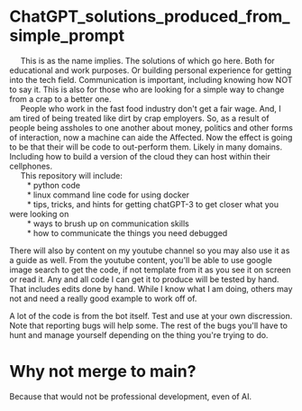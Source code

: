 # ChatGPT_solutions_produced_from_simple_prompt

<p>
&nbsp&nbsp&nbsp&nbsp&nbspThis is as the name implies. The solutions of which go here. Both for educational and work purposes. Or building personal experience for getting into the tech field. Communication is important, including knowing how NOT to say it. This is also for those who are looking for a simple way to change from a crap to a better one.
<br>&nbsp&nbsp&nbsp&nbsp&nbspPeople who work in the fast food industry don't get a fair wage. And, I am tired of being treated like dirt by crap employers. So, as a result of people being assholes to one another about money, politics and other forms of interaction, now a machine can aide the Affected. Now the effect is going to be that their will be code to out-perform them. Likely in many domains. Including how to build a version of the cloud they can host within their cellphones.
<br>&nbsp&nbsp&nbsp&nbsp&nbspThis repository will include:
<br>&nbsp&nbsp&nbsp&nbsp&nbsp&nbsp&nbsp * python code
<br>&nbsp&nbsp&nbsp&nbsp&nbsp&nbsp&nbsp * linux command line code for using docker
<br>&nbsp&nbsp&nbsp&nbsp&nbsp&nbsp&nbsp * tips, tricks, and hints for getting chatGPT-3 to get closer what you were looking on
<br>&nbsp&nbsp&nbsp&nbsp&nbsp&nbsp&nbsp * ways to brush up on communication skills
<br>&nbsp&nbsp&nbsp&nbsp&nbsp&nbsp&nbsp * how to communicate the things you need debugged

There will also by content on my youtube channel so you may also use it as a guide as well. From the youtube content, you'll be able to use google image search to get the code, if not template from it as you see it on screen or read it. Any and all code I can get it to produce will be tested by hand. That includes edits done by hand. While I know what I am doing, others may not and need a really good example to work off of.

A lot of the code is from the bot itself. Test and use at your own discression. Note that reporting bugs will help some. The rest of the bugs you'll have to hunt and manage yourself depending on the thing you're trying to do. 
</p>

# Why not merge to main?

Because that would not be professional development, even of AI.

